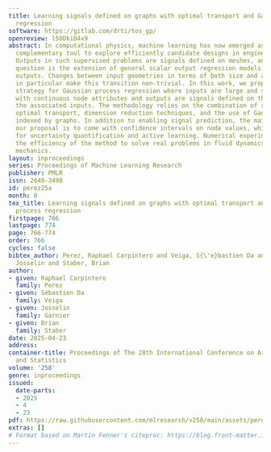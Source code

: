 ```yaml
---
title: Learning signals defined on graphs with optimal transport and Gaussian process
  regression
software: https://gitlab.com/drti/tos_gp/
openreview: l5ODkiD4x9
abstract: In computational physics, machine learning has now emerged as a powerful
  complementary tool to explore efficiently candidate designs in engineering studies.
  Outputs in such supervised problems are signals defined on meshes, and a natural
  question is the extension of general scalar output regression models to such complex
  outputs. Changes between input geometries in terms of both size and adjacency structure
  in particular make this transition non-trivial. In this work, we propose an innovative
  strategy for Gaussian process regression where inputs are large and sparse graphs
  with continuous node attributes and outputs are signals defined on the nodes of
  the associated inputs. The methodology relies on the combination of regularized
  optimal transport, dimension reduction techniques, and the use of Gaussian processes
  indexed by graphs. In addition to enabling signal prediction, the main point of
  our proposal is to come with confidence intervals on node values, which is crucial
  for uncertainty quantification and active learning. Numerical experiments highlight
  the efficiency of the method to solve real problems in fluid dynamics and solid
  mechanics.
layout: inproceedings
series: Proceedings of Machine Learning Research
publisher: PMLR
issn: 2640-3498
id: perez25a
month: 0
tex_title: Learning signals defined on graphs with optimal transport and Gaussian
  process regression
firstpage: 766
lastpage: 774
page: 766-774
order: 766
cycles: false
bibtex_author: Perez, Raphael Carpintero and Veiga, S{\'e}bastien Da and Garnier,
  Josselin and Staber, Brian
author:
- given: Raphael Carpintero
  family: Perez
- given: Sébastien Da
  family: Veiga
- given: Josselin
  family: Garnier
- given: Brian
  family: Staber
date: 2025-04-23
address:
container-title: Proceedings of The 28th International Conference on Artificial Intelligence
  and Statistics
volume: '258'
genre: inproceedings
issued:
  date-parts:
  - 2025
  - 4
  - 23
pdf: https://raw.githubusercontent.com/mlresearch/v258/main/assets/perez25a/perez25a.pdf
extras: []
# Format based on Martin Fenner's citeproc: https://blog.front-matter.io/posts/citeproc-yaml-for-bibliographies/
---
```

